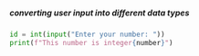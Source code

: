 ##### converting user input into different data types

```python
id = int(input("Enter your number: "))
print(f"This number is integer{number}")
```